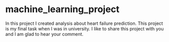 # machine_learning_project
In this project I created analysis about heart failure prediction. This project is my final task when I was in university. I like to share this project with you and I am glad to hear your comment.
